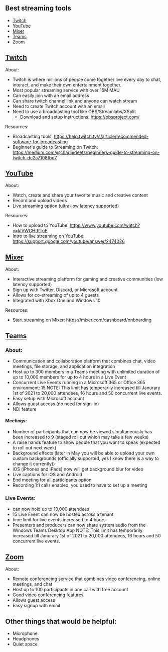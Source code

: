 
## Best streaming tools

- [Twitch](https://github.com/meaghanlewis/online-content/blob/master/best-streaming-tools.md#twitch)
- [YouTube](https://github.com/meaghanlewis/online-content/blob/master/best-streaming-tools.md#youtube)
- [Mixer](https://github.com/meaghanlewis/online-content/blob/master/best-streaming-tools.md#mixer)
- [Teams](https://github.com/meaghanlewis/online-content/blob/master/best-streaming-tools.md#teams)
- [Zoom](https://github.com/meaghanlewis/online-content/blob/master/best-streaming-tools.md#zoom)

## [Twitch](https://www.twitch.tv/)
About:
- Twitch is where millions of people come together live every day to chat, interact, and make their own entertainment together.
- Most popular streaming service with over 15M MAU
- Can easily join with an email address
- Can share twitch channel link and anyone can watch stream
- Need to create Twitch account with an email
- Need to use a broadcasting tool like OBS/Streamlabs/XSplit
  - Download and setup instructions: https://obsproject.com/
  
Resources:
- Broadcasting tools: https://help.twitch.tv/s/article/recommended-software-for-broadcasting
- Beginner's guide to Streaming on Twitch: https://medium.com/@charliedeets/beginners-guide-to-streaming-on-twitch-dc2a7108fbd7

## [YouTube](https://www.youtube.com/)
About:
- Watch, create and share your favorite music and creative content
- Record and upload videos
- Live streaming option (ultra-low latency supported)

Resources:
- How to upload to YouTube: https://www.youtube.com/watch?v=klVWGHtRTuE
- Intro to live streaming on YouTube: https://support.google.com/youtube/answer/2474026

## [Mixer](https://mixer.com/)
About:
- Interactive streaming platform for gaming and creative communities (low latency supported)
- Sign up with Twitter, Discord, or Microsoft account
- Allows for co-streaming of up to 4 guests
- Integrated with Xbox One and Windows 10

Resources:
- Start streaming on Mixer: https://mixer.com/dashboard/onboarding

## [Teams](https://teams.microsoft.com/)
### About: 
 - Communication and collaboration platform that combines chat, video meetings, file storage, and application integration
 - Host up to 300 members in a Teams meeting with unlimited duration of up to 10,000 members for up to 4 hours in a Live Event
 - Concurrent Live Events running in a Microsoft 365 or Office 365 environment: 15
 NOTE: This limit has temporarily increased till Janurary 1st of 2021 to 20,000 attendees, 16 hours and 50 concurrent live events.
 - Easy setup with Microsoft account
 - Allows guest access (no need for sign-in)
 - NDI feature
 
#### Meetings:
- Number of participants that can now be viewed simultaneously has been increased to 9 (staged roll out which may take a few weeks)
- A raise hands feature to show people that you want to speak (expected to roll out next week)
- Background effects (later in May you will be able to upload your own custom backgrounds (officially supported, yes I know there is a way to change it currently))
- iOS (iPhones and iPads) now will get background blur for video
- Live captions for iOS and Android
- End meeting for all participants option
- Recording 1:1 calls enabled, you used to have to set up a meeting

### Live Events: 
- can now hold up to 10,000 attendees
- 15 Live Event can now be hosted across a tenant
- time limit for live events increased to 4 hours
- Presenters and producers can now share system audio from the Windows Teams Desktop App
 NOTE: This limit has temporarily increased till Janurary 1st of 2021 to 20,000 attendees, 16 hours and 50 concurrent live events.


## [Zoom](https://zoom.us/)
About:
- Remote conferencing service that combines video conferencing, online meetings, and chat
- Host up to 100 participants in one call with free account
- Good video conferencing features
- Allows guest access
- Easy signup with email

## Other things that would be helpful:
- Microphone
- Headphones
- Quiet space
